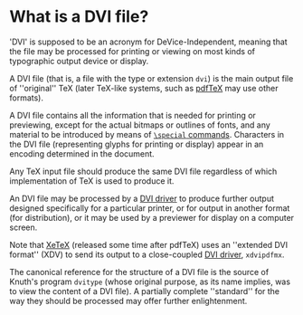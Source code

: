 # What is a DVI file?

'DVI' is supposed to be an acronym for
DeVice-Independent, meaning that the file may be
processed for printing or viewing on most kinds of typographic output
device or display.

A DVI file (that is, a file with the type or extension
`dvi`) is the main output file of ''original'' TeX (later
TeX-like systems, such as [pdfTeX](./FAQ-whatpdftex.html) may use
other formats).

A DVI file contains all the information that is needed for
printing or previewing, except for the actual bitmaps or outlines of
fonts, and any material to be introduced by means of 
[`\special` commands](./FAQ-specials.html).  Characters in the
DVI file (representing glyphs for printing or display) appear
in an encoding determined in the document.

Any TeX input file should produce the same DVI file
regardless of which implementation of TeX is used to produce it.

An DVI file may be processed by a [DVI driver](./FAQ-driver.html)
to produce further output designed specifically for a particular
printer, or for output in another format (for distribution), or it may
be used by a previewer for display on a computer screen.

Note that [XeTeX](./FAQ-xetex.html) (released some time after
pdfTeX) uses an ''extended DVI format'' (XDV) to send
its output to a close-coupled [DVI driver](./FAQ-driver.html),
`xdvipdfmx`.

The canonical reference for the structure of a DVI file is the
source of Knuth's program `dvitype` (whose original purpose,
as its name implies, was to view the content of a DVI file).
A partially complete ''standard'' for the way they should be
processed may offer further enlightenment.

